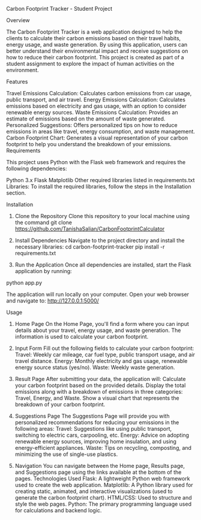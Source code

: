 Carbon Footprint Tracker - Student Project

Overview

The Carbon Footprint Tracker is a web application designed to help the clients to calculate their carbon emissions based on their travel habits, energy usage, and waste generation. By using this application, users can better understand their environmental impact and receive suggestions on how to reduce their carbon footprint. This project is created as part of a student assignment to explore the impact of human activities on the environment.

Features

Travel Emissions Calculation: Calculates carbon emissions from car usage, public transport, and air travel.
Energy Emissions Calculation: Calculates emissions based on electricity and gas usage, with an option to consider renewable energy sources.
Waste Emissions Calculation: Provides an estimate of emissions based on the amount of waste generated.
Personalized Suggestions: Offers personalized tips on how to reduce emissions in areas like travel, energy consumption, and waste management.
Carbon Footprint Chart: Generates a visual representation of your carbon footprint to help you understand the breakdown of your emissions.
Requirements

This project uses Python with the Flask web framework and requires the following dependencies:

Python 3.x
Flask
Matplotlib
Other required libraries listed in requirements.txt
Libraries:
To install the required libraries, follow the steps in the Installation section.

Installation

1. Clone the Repository
Clone this repository to your local machine using the command
git clone https://github.com/TanishaSalian/CarbonFootprintCalculator

2. Install Dependencies
Navigate to the project directory and install the necessary libraries:
cd carbon-footprint-tracker
pip install -r requirements.txt
3. Run the Application
Once all dependencies are installed, start the Flask application by running:

python app.py

The application will run locally on your computer. Open your web browser and navigate to:
http://127.0.0.1:5000/

Usage

1. Home Page
On the Home Page, you'll find a form where you can input details about your travel, energy usage, and waste generation. The information is used to calculate your carbon footprint.

2. Input Form
Fill out the following fields to calculate your carbon footprint:
Travel: Weekly car mileage, car fuel type, public transport usage, and air travel distance.
Energy: Monthly electricity and gas usage, renewable energy source status (yes/no).
Waste: Weekly waste generation.

3. Result Page
After submitting your data, the application will:
Calculate your carbon footprint based on the provided details.
Display the total emissions along with a breakdown of emissions in three categories: Travel, Energy, and Waste.
Show a visual chart that represents the breakdown of your carbon footprint.

5. Suggestions Page
The Suggestions Page will provide you with personalized recommendations for reducing your emissions in the following areas:
Travel: Suggestions like using public transport, switching to electric cars, carpooling, etc.
Energy: Advice on adopting renewable energy sources, improving home insulation, and using energy-efficient appliances.
Waste: Tips on recycling, composting, and minimizing the use of single-use plastics.

5. Navigation
You can navigate between the Home page, Results page, and Suggestions page using the links available at the bottom of the pages.
Technologies Used
Flask: A lightweight Python web framework used to create the web application.
Matplotlib: A Python library used for creating static, animated, and interactive visualizations (used to generate the carbon footprint chart).
HTML/CSS: Used to structure and style the web pages.
Python: The primary programming language used for calculations and backend logic.

